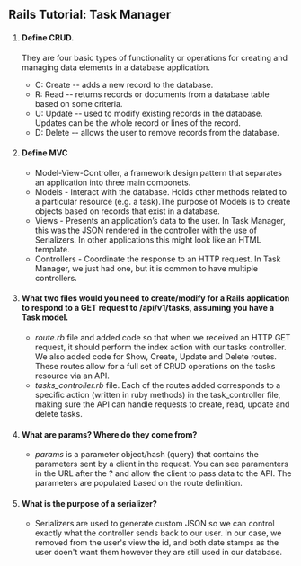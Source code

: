 
## Rails Tutorial: Task Manager 


1. #### Define CRUD.
    They are four basic types of functionality or operations for creating and managing data elements in a database application. 
    - C: Create -- adds a new record to the database.
    - R: Read -- returns records or documents from a database table based on some criteria.
    - U: Update -- used to modify existing records in the database. Updates can be the whole record or lines of the record.
    - D: Delete -- allows the user to remove records from the database.
    
2. #### Define MVC 
    - Model-View-Controller, a framework design pattern that separates an application into three main componets. 
    - Models - Interact with the database. Holds other methods related to a particular resource (e.g. a task).The purpose of Models is to create objects based on records that exist in a database.
    - Views - Presents an application’s data to the user. In Task Manager, this was the JSON rendered in the controller with the use of Serializers. In other applications this might look like an HTML template.
    - Controllers - Coordinate the response to an HTTP request. In Task Manager, we just had one, but it is common to have multiple controllers.
    
3. #### What two files would you need to create/modify for a Rails application to respond to a GET request to /api/v1/tasks, assuming you have a Task model.
    - *route.rb* file and added code so that when we received an HTTP GET request, it should perform the index action with our tasks controller. We also added code for Show, Create, Update and Delete routes. These routes allow for a full set of CRUD operations on the tasks resource via an API.
    - *tasks_controller.rb* file. Each of the routes added corresponds to a specific action (written in ruby methods) in the task_controller file, making sure the API can handle requests to create, read, update and delete tasks.
    
4. #### What are params? Where do they come from? 
    - *params* is a parameter object/hash (query) that contains the parameters sent by a client in the request. You can see paramenters in the URL after the ? and allow the client to pass data to the API.  The parameters are populated based on the route definition.
    
5. #### What is the purpose of a serializer?
    - Serializers are used to generate custom JSON so we can control exactly what the controller sends back to our user. In our case, we removed from the user's view the id, and both date stamps as the user doen't want them however they are still used in our database.
